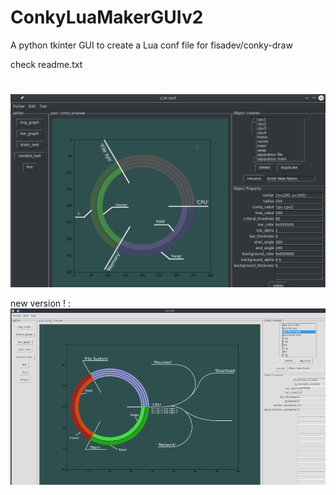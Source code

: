 # ConkyLuaMakerGUIv2


A python tkinter GUI to create a Lua conf file for fisadev/conky-draw 

check readme.txt
#
![Alt text](https://github.com/Daguhh/ConkyLuaMakerGUIv2/blob/master/GUI_preview.png?raw=true "Optional Title")

new version ! :
![Alt text](https://github.com/Daguhh/ConkyLuaMakerGUIv2/blob/master/Example/ConkyPreview.png?raw=true "Optional Title")
